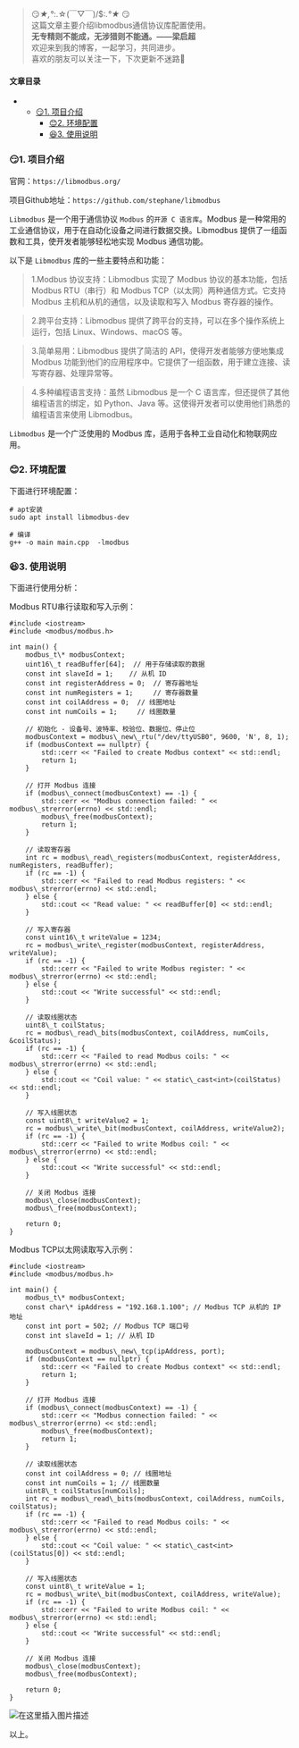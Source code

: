 







> 
> 😏*★,°*:.☆(￣▽￣)/$:*.°★* 😏  
>  这篇文章主要介绍libmodbus通信协议库配置使用。  
>  **无专精则不能成，无涉猎则不能通。——梁启超**  
>  欢迎来到我的博客，一起学习，共同进步。  
>  喜欢的朋友可以关注一下，下次更新不迷路🥞
> 
> 
> 




#### 文章目录


* + [:smirk:1. 项目介绍](#smirk1__7)
	+ [:blush:2. 环境配置](#blush2__25)
	+ [:satisfied:3. 使用说明](#satisfied3__38)




### 😏1. 项目介绍


官网：`https://libmodbus.org/`


项目Github地址：`https://github.com/stephane/libmodbus`


`Libmodbus` 是一个用于通信协议 `Modbus` 的`开源 C 语言库`。Modbus 是一种常用的工业通信协议，用于在自动化设备之间进行数据交换。Libmodbus 提供了一组函数和工具，使开发者能够轻松地实现 Modbus 通信功能。


以下是 `Libmodbus` 库的一些主要特点和功能：



> 
> 1.Modbus 协议支持：Libmodbus 实现了 Modbus 协议的基本功能，包括 Modbus RTU（串行）和 Modbus TCP（以太网）两种通信方式。它支持 Modbus 主机和从机的通信，以及读取和写入 Modbus 寄存器的操作。
> 
> 
> 



> 
> 2.跨平台支持：Libmodbus 提供了跨平台的支持，可以在多个操作系统上运行，包括 Linux、Windows、macOS 等。
> 
> 
> 



> 
> 3.简单易用：Libmodbus 提供了简洁的 API，使得开发者能够方便地集成 Modbus 功能到他们的应用程序中。它提供了一组函数，用于建立连接、读写寄存器、处理异常等。
> 
> 
> 



> 
> 4.多种编程语言支持：虽然 Libmodbus 是一个 C 语言库，但还提供了其他编程语言的绑定，如 Python、Java 等。这使得开发者可以使用他们熟悉的编程语言来使用 Libmodbus。
> 
> 
> 


`Libmodbus` 是一个广泛使用的 Modbus 库，适用于各种工业自动化和物联网应用。


### 😊2. 环境配置


下面进行环境配置：



```
# apt安装
sudo apt install libmodbus-dev

```


```
# 编译
g++ -o main main.cpp  -lmodbus

```

### 😆3. 使用说明


下面进行使用分析：


Modbus RTU串行读取和写入示例：



```
#include <iostream>
#include <modbus/modbus.h>

int main() {
    modbus_t\* modbusContext;
    uint16\_t readBuffer[64];  // 用于存储读取的数据
    const int slaveId = 1;    // 从机 ID
    const int registerAddress = 0;  // 寄存器地址
    const int numRegisters = 1;     // 寄存器数量
    const int coilAddress = 0;  // 线圈地址
    const int numCoils = 1;     // 线圈数量

    // 初始化 - 设备号、波特率、校验位、数据位、停止位
    modbusContext = modbus\_new\_rtu("/dev/ttyUSB0", 9600, 'N', 8, 1);
    if (modbusContext == nullptr) {
        std::cerr << "Failed to create Modbus context" << std::endl;
        return 1;
    }

    // 打开 Modbus 连接
    if (modbus\_connect(modbusContext) == -1) {
        std::cerr << "Modbus connection failed: " << modbus\_strerror(errno) << std::endl;
        modbus\_free(modbusContext);
        return 1;
    }

    // 读取寄存器
    int rc = modbus\_read\_registers(modbusContext, registerAddress, numRegisters, readBuffer);
    if (rc == -1) {
        std::cerr << "Failed to read Modbus registers: " << modbus\_strerror(errno) << std::endl;
    } else {
        std::cout << "Read value: " << readBuffer[0] << std::endl;
    }

    // 写入寄存器
    const uint16\_t writeValue = 1234;
    rc = modbus\_write\_register(modbusContext, registerAddress, writeValue);
    if (rc == -1) {
        std::cerr << "Failed to write Modbus register: " << modbus\_strerror(errno) << std::endl;
    } else {
        std::cout << "Write successful" << std::endl;
    }

    // 读取线圈状态
    uint8\_t coilStatus;
    rc = modbus\_read\_bits(modbusContext, coilAddress, numCoils, &coilStatus);
    if (rc == -1) {
        std::cerr << "Failed to read Modbus coils: " << modbus\_strerror(errno) << std::endl;
    } else {
        std::cout << "Coil value: " << static\_cast<int>(coilStatus) << std::endl;
    }

    // 写入线圈状态
    const uint8\_t writeValue2 = 1;
    rc = modbus\_write\_bit(modbusContext, coilAddress, writeValue2);
    if (rc == -1) {
        std::cerr << "Failed to write Modbus coil: " << modbus\_strerror(errno) << std::endl;
    } else {
        std::cout << "Write successful" << std::endl;
    }

    // 关闭 Modbus 连接
    modbus\_close(modbusContext);
    modbus\_free(modbusContext);

    return 0;
}

```

Modbus TCP以太网读取写入示例：



```
#include <iostream>
#include <modbus/modbus.h>

int main() {
    modbus_t\* modbusContext;
    const char\* ipAddress = "192.168.1.100"; // Modbus TCP 从机的 IP 地址
    const int port = 502; // Modbus TCP 端口号
    const int slaveId = 1; // 从机 ID

    modbusContext = modbus\_new\_tcp(ipAddress, port);
    if (modbusContext == nullptr) {
        std::cerr << "Failed to create Modbus context" << std::endl;
        return 1;
    }

    // 打开 Modbus 连接
    if (modbus\_connect(modbusContext) == -1) {
        std::cerr << "Modbus connection failed: " << modbus\_strerror(errno) << std::endl;
        modbus\_free(modbusContext);
        return 1;
    }

    // 读取线圈状态
    const int coilAddress = 0; // 线圈地址
    const int numCoils = 1; // 线圈数量
    uint8\_t coilStatus[numCoils];
    int rc = modbus\_read\_bits(modbusContext, coilAddress, numCoils, coilStatus);
    if (rc == -1) {
        std::cerr << "Failed to read Modbus coils: " << modbus\_strerror(errno) << std::endl;
    } else {
        std::cout << "Coil value: " << static\_cast<int>(coilStatus[0]) << std::endl;
    }

    // 写入线圈状态
    const uint8\_t writeValue = 1;
    rc = modbus\_write\_bit(modbusContext, coilAddress, writeValue);
    if (rc == -1) {
        std::cerr << "Failed to write Modbus coil: " << modbus\_strerror(errno) << std::endl;
    } else {
        std::cout << "Write successful" << std::endl;
    }

    // 关闭 Modbus 连接
    modbus\_close(modbusContext);
    modbus\_free(modbusContext);

    return 0;
}

```

![在这里插入图片描述](https://img-blog.csdnimg.cn/6cbcd6c17cec4dba9bb3c0f895f02fa2.png)


以上。






